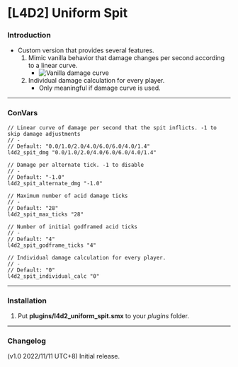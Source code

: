 # [L4D2] Uniform Spit

### Introduction
- Custom version that provides several features.
	1. Mimic vanilla behavior that damage changes per second according to a linear curve.
		- ![Vanilla damage curve](https://github.com/Target5150/MoYu_Server_Stupid_Plugins/raw/master/The%20Last%20Stand/l4d2_uniform_spit/vanilladamagecurve.png)
	2. Individual damage calculation for every player.
		- Only meaningful if damage curve is used.

<hr>

### ConVars
```
// Linear curve of damage per second that the spit inflicts. -1 to skip damage adjustments
// -
// Default: "0.0/1.0/2.0/4.0/6.0/6.0/4.0/1.4"
l4d2_spit_dmg "0.0/1.0/2.0/4.0/6.0/6.0/4.0/1.4"

// Damage per alternate tick. -1 to disable
// -
// Default: "-1.0"
l4d2_spit_alternate_dmg "-1.0"

// Maximum number of acid damage ticks
// -
// Default: "28"
l4d2_spit_max_ticks "28"

// Number of initial godframed acid ticks
// -
// Default: "4"
l4d2_spit_godframe_ticks "4"

// Individual damage calculation for every player.
// -
// Default: "0"
l4d2_spit_individual_calc "0"
```

<hr>

### Installation
1. Put **plugins/l4d2_uniform_spit.smx** to your _plugins_ folder.

<hr>

### Changelog
(v1.0 2022/11/11 UTC+8) Initial release.
